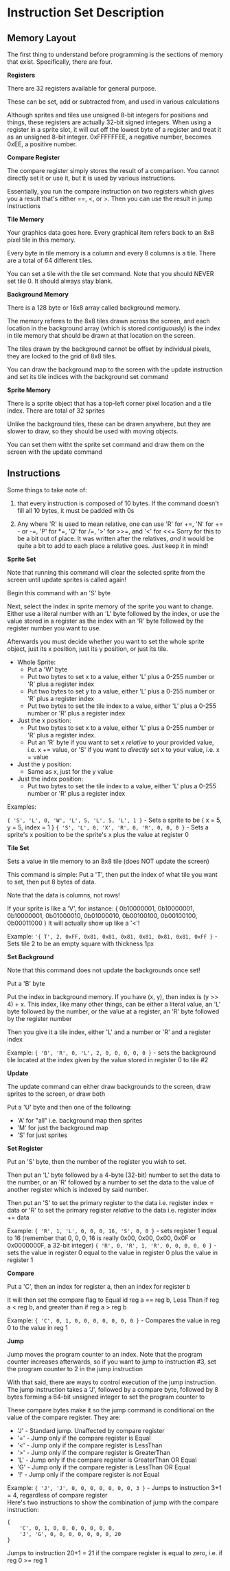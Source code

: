 # Instruction Set Description

## Memory Layout

The first thing to understand before programming is the sections of memory that exist. Specifically, there are four.

__Registers__

There are 32 registers available for general purpose.

These can be set, add or subtracted from, and used in various calculations

Although sprites and tiles use unsigned 8-bit integers for positions and things, these registers are actually 32-bit signed integers. When using a register in a sprite slot, it will cut off the lowest byte of a register and treat it as an unsigned 8-bit integer. 0xFFFFFFEE, a negative number, becomes 0xEE, a positive number.

__Compare Register__

The compare register simply stores the result of a comparison. You cannot directly set it or use it, but it is used by various instructions.

Essentially, you run the compare instruction on two registers which gives you a result that's either ==, <, or >. Then you can use the result in jump instructions

__Tile Memory__

Your graphics data goes here. Every graphical item refers back to an 8x8 pixel tile in this memory.

Every byte in tile memory is a column and every 8 columns is a tile. There are a total of 64 different tiles.

You can set a tile with the tile set command. Note that you should NEVER set tile 0. It should always stay blank.

__Background Memory__

There is a 128 byte or 16x8 array called background memory.

The memory referes to the 8x8 tiles drawn across the screen, and each location in the background array (which is stored contiguously) is the index in tile memory that should be drawn at that location on the screen.

The tiles drawn by the background cannot be offset by individual pixels, they are locked to the grid of 8x8 tiles.

You can draw the background map to the screen with the update instruction and set its tile indices with the background set command

__Sprite Memory__

There is a sprite object that has a top-left corner pixel location and a tile index. There are total of 32 sprites

Unlike the background tiles, these can be drawn anywhere, but they are slower to draw, so they should be used with moving objects.

You can set them witht the sprite set command and draw them on the screen with the update command

## Instructions

Some things to take note of:

1) that every instruction is composed of 10 bytes. If the command doesn't fill all 10 bytes, it must be padded with 0s

2) Any where 'R' is used to mean relative, one can use 'R' for +=, 'N' for += - or -=, 'P' for *=, 'Q' for /=, '>' for >>=, and '<' for <<=
  Sorry for this to be a bit out of place. It was written after the relatives, *and* it would be quite a bit to add to each place a relative goes. Just keep it in mind!

__Sprite Set__

Note that running this command will clear the selected sprite from the screen until update sprites is called again!

Begin this command with an 'S' byte

Next, select the index in sprite memory of the sprite you want to change. Either use a literal number with an 'L' byte followed by the index, or use the value stored in a register as the index with an 'R' byte followed by the register number you want to use.

Afterwards you must decide whether you want to set the whole sprite object, just its x position, just its y position, or just its tile.

* Whole Sprite:
  - Put a 'W' byte
  - Put two bytes to set x to a value, either 'L' plus a 0-255 number or 'R' plus a register index
  - Put two bytes to set y to a value, either 'L' plus a 0-255 number or 'R' plus a register index
  - Put two bytes to set the tile index to a value, either 'L' plus a 0-255 number or 'R' plus a register index
* Just the x position:
  - Put two bytes to set x to a value, either 'L' plus a 0-255 number or 'R' plus a register index.
  - Put an 'R' byte if you want to set x *relative* to your provided value, i.e. x += value, or 'S' if you want to *directly* set x to your value, i.e. x = value
* Just the y position:
  - Same as x, just for the y value
* Just the index position:
  - Put two bytes to set the tile index to a value, either 'L' plus a 0-255 number or 'R' plus a register index

Examples:

`{ 'S', 'L', 0, 'W', 'L', 5, 'L', 5, 'L', 1 }` - Sets a sprite to be { x = 5, y = 5, index = 1 }
`{ 'S', 'L', 0, 'X', 'R', 0, 'R', 0, 0, 0 }` - Sets a sprite's x position to be the sprite's x plus the value at register 0

__Tile Set__

Sets a value in tile memory to an 8x8 tile (does NOT update the screen)

This command is simple: Put a 'T', then put the index of what tile you want to set, then put 8 bytes of data.

Note that the data is columns, not rows!

If your sprite is like a 'V', for instance:
{
    0b10000001,
    0b10000001,
    0b10000001,
    0b01000010,
    0b01000010,
    0b00100100,
    0b00100100,
    0b00011000
}
It will actually show up like a '<'!

Example:
`'{ T', 2, 0xFF, 0x81, 0x81, 0x81, 0x81, 0x81, 0x81, 0xFF }` - Sets tile 2 to be an empty square with thickness 1px

__Set Background__

Note that this command does not update the backgrounds once set!

Put a 'B' byte

Put the index in background memory. If you have (x, y), then index is (y >> 4) + x. This index, like many other things, can be either a literal value, an 'L' byte followed by the number, or the value at a register, an 'R' byte followed by the register number

Then you give it a tile index, either 'L' and a number or 'R' and a register index

Example:
`{ 'B', 'R', 0, 'L', 2, 0, 0, 0, 0, 0 }` - sets the background tile located at the index given by the value stored in register 0 to tile #2

__Update__

The update command can either draw backgrounds to the screen, draw sprites to the screen, or draw both

Put a 'U' byte and then one of the following:
 - 'A' for "all" i.e. background map then sprites
 - 'M' for just the background map
 - 'S' for just sprites

__Set Register__

Put an 'S' byte, then the number of the register you wish to set.

Then put an 'L' byte followed by a 4-byte (32-bit) number to set the data to the number, or an 'R' followed by a number to set the data to the value of another register which is indexed by said number.

Then put an 'S' to set the primary register to the data i.e. register index = data or 'R' to set the primary register *relative* to the data i.e. register index += data

Example:
`{ 'R', 1, 'L', 0, 0, 0, 16, 'S', 0, 0 }` - sets register 1 equal to 16 (remember that 0, 0, 0, 16 is really 0x00, 0x00, 0x00, 0x0F or 0x0000000F, a 32-bit integer)
`{ 'R', 0, 'R', 1, 'R', 0, 0, 0, 0, 0 }` - sets the value in register 0 equal to the value in register 0 plus the value in register 1

__Compare__

Put a 'C', then an index for register a, then an index for register b

It will then set the compare flag to Equal id reg a == reg b, Less Than if reg a \< reg b, and greater than if reg a \> reg b

Example:
`{ 'C', 0, 1, 0, 0, 0, 0, 0, 0, 0 }` - Compares the value in reg 0 to the value in reg 1

__Jump__

Jump moves the program counter to an index. Note that the program counter increases afterwards, so if you want to jump to instruction #3, set the program counter to 2 in the jump instruction

With that said, there are ways to control execution of the jump instruction. The jump instruction takes a 'J', followed by a compare byte, followed by 8 bytes forming a 64-bit unsigned integer to set the program counter to

These compare bytes make it so the jump command is conditional on the value of the compare register. They are:
- 'J' - Standard jump. Unaffected by compare register
- '=' - Jump only if the compare register is Equal
- '\<' - Jump only if the compare register is LessThan
- '\>' - Jump only if the compare register is GreaterThan
- 'L' - Jump only if the compare register is GreaterThan OR Equal
- 'G' - Jump only if the compare register is LessThan OR Equal
- '!' - Jump only if the compare register is *not* Equal

Example:
`{ 'J', 'J', 0, 0, 0, 0, 0, 0, 0, 3 }` - Jumps to instruction 3+1 = 4, regardless of compare register
<br>
Here's two instructions to show the combination of jump with the compare instruction:
```
{
    'C', 0, 1, 0, 0, 0, 0, 0, 0, 0,
    'J', 'G', 0, 0, 0, 0, 0, 0, 0, 20
}
```
Jumps to instruction 20+1 = 21 if the compare register is equal to zero, i.e. if reg 0 >= reg 1
